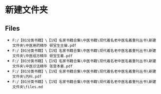 # 新建文件夹

## Files

- `F:/【01分类书籍】\【19】名家书籍合集\中医书籍\现代着名老中医名着重刊丛书\新建文件夹\中医用药精华 顿宝生主编.pdf`
- `F:/【01分类书籍】\【19】名家书籍合集\中医书籍\现代着名老中医名着重刊丛书\新建文件夹\中医组方精华 顿宝生着.pdf`
- `F:/【01分类书籍】\【19】名家书籍合集\中医书籍\现代着名老中医名着重刊丛书\新建文件夹\中医诊法精华 张登本着.pdf`
- `F:/【01分类书籍】\【19】名家书籍合集\中医书籍\现代着名老中医名着重刊丛书\新建文件夹\内科.pdf`
- `F:/【01分类书籍】\【19】名家书籍合集\中医书籍\现代着名老中医名着重刊丛书\新建文件夹\files.md`
